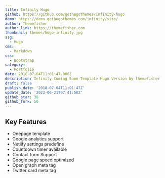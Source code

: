 ```yaml
---
title: Infinity Hugo
github: https://github.com/gethugothemes/infinity-hugo
demo: https://demo.gethugothemes.com/infinity/site/
author: Themefisher
author_link: https://themefisher.com
thumbnail: themes/hugo-infinity.jpg
ssg:
  - Hugo
cms:
  - Markdown
css:
  - Bootstrap
category:
  - Portfolio
date: 2018-07-04T11:01:47.000Z
description: Infinity Coming Soon Template Hugo Version by themefisher
draft: false
publish_date: '2018-07-04T11:01:47Z'
update_date: '2023-06-21T07:41:50Z'
github_star: 38
github_fork: 50
---
```


## Key Features

- Onepage template
- Google analytics support
- Netlify settings predefine
- Countdown timer available
- Contact form Support
- Google page speed optimized
- Open graph meta tag
- Twitter card meta tag
